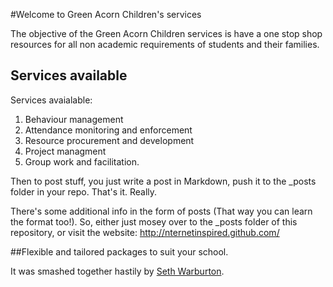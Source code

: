 #Welcome to Green Acorn Children's services

The objective of the Green Acorn Children services is have a one stop shop resources for all non academic requirements of students and their families.

## Services available

Services avaialable:
<ol>
    <li>Behaviour management </li>
    <li>Attendance monitoring and enforcement</li>
    <li>Resource procurement and development</li>
    <li>Project managment
    <li>Group work and facilitation.
</ol>

Then to post stuff, you just write a post in Markdown, push it to the _posts folder in your repo. That's it. Really.

There's some additional info in the form of posts (That way you can learn the format too!). So, either just mosey over to the _posts folder of this repository, or visit the website: http://nternetinspired.github.com/


##Flexible and tailored packages to suit your school.

It was smashed together hastily by [Seth Warburton](http://twitter.com/nternetinspired).

